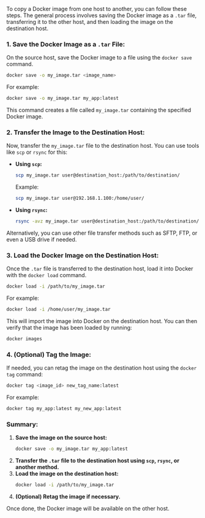 To copy a Docker image from one host to another, you can follow these steps. The general process involves saving the Docker image as a `.tar` file, transferring it to the other host, and then loading the image on the destination host.

### **1. Save the Docker Image as a `.tar` File:**

On the source host, save the Docker image to a file using the `docker save` command.

```bash
docker save -o my_image.tar <image_name>
```

For example:
```bash
docker save -o my_image.tar my_app:latest
```

This command creates a file called `my_image.tar` containing the specified Docker image.

### **2. Transfer the Image to the Destination Host:**

Now, transfer the `my_image.tar` file to the destination host. You can use tools like `scp` or `rsync` for this:

- **Using `scp`:**
  ```bash
  scp my_image.tar user@destination_host:/path/to/destination/
  ```

  Example:
  ```bash
  scp my_image.tar user@192.168.1.100:/home/user/
  ```

- **Using `rsync`:**
  ```bash
  rsync -avz my_image.tar user@destination_host:/path/to/destination/
  ```

Alternatively, you can use other file transfer methods such as SFTP, FTP, or even a USB drive if needed.

### **3. Load the Docker Image on the Destination Host:**

Once the `.tar` file is transferred to the destination host, load it into Docker with the `docker load` command.

```bash
docker load -i /path/to/my_image.tar
```

For example:
```bash
docker load -i /home/user/my_image.tar
```

This will import the image into Docker on the destination host. You can then verify that the image has been loaded by running:

```bash
docker images
```

### **4. (Optional) Tag the Image:**

If needed, you can retag the image on the destination host using the `docker tag` command:

```bash
docker tag <image_id> new_tag_name:latest
```

For example:
```bash
docker tag my_app:latest my_new_app:latest
```

### Summary:
1. **Save the image on the source host:**
   ```bash
   docker save -o my_image.tar my_app:latest
   ```
2. **Transfer the `.tar` file to the destination host using `scp`, `rsync`, or another method.**
3. **Load the image on the destination host:**
   ```bash
   docker load -i /path/to/my_image.tar
   ```
4. **(Optional) Retag the image if necessary.**

Once done, the Docker image will be available on the other host.
